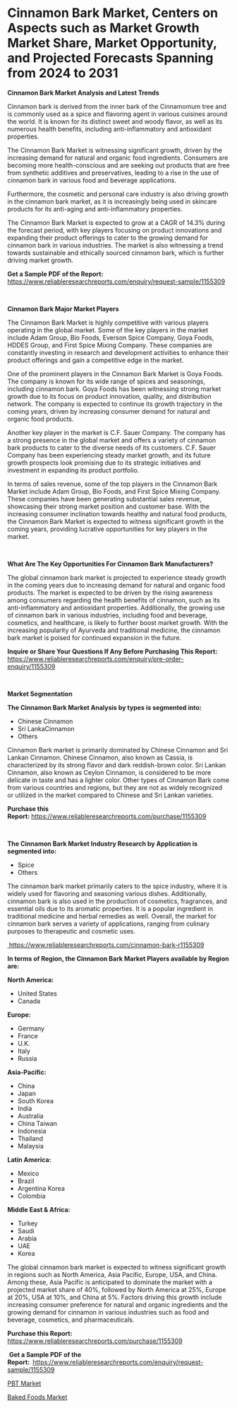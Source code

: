 <p><h1>Cinnamon Bark Market, Centers on Aspects such as Market Growth Market Share, Market Opportunity, and Projected Forecasts Spanning from 2024 to 2031</h1></p><p><strong>Cinnamon Bark Market Analysis and Latest Trends</strong></p>
<p><p>Cinnamon bark is derived from the inner bark of the Cinnamomum tree and is commonly used as a spice and flavoring agent in various cuisines around the world. It is known for its distinct sweet and woody flavor, as well as its numerous health benefits, including anti-inflammatory and antioxidant properties.</p><p>The Cinnamon Bark Market is witnessing significant growth, driven by the increasing demand for natural and organic food ingredients. Consumers are becoming more health-conscious and are seeking out products that are free from synthetic additives and preservatives, leading to a rise in the use of cinnamon bark in various food and beverage applications.</p><p>Furthermore, the cosmetic and personal care industry is also driving growth in the cinnamon bark market, as it is increasingly being used in skincare products for its anti-aging and anti-inflammatory properties.</p><p>The Cinnamon Bark Market is expected to grow at a CAGR of 14.3% during the forecast period, with key players focusing on product innovations and expanding their product offerings to cater to the growing demand for cinnamon bark in various industries. The market is also witnessing a trend towards sustainable and ethically sourced cinnamon bark, which is further driving market growth.</p></p>
<p><strong>Get a Sample PDF of the Report:&nbsp;</strong> <a href="https://www.reliableresearchreports.com/enquiry/request-sample/1155309">https://www.reliableresearchreports.com/enquiry/request-sample/1155309</a></p>
<p>&nbsp;</p>
<p><strong>Cinnamon Bark Major Market Players</strong></p>
<p><p>The Cinnamon Bark Market is highly competitive with various players operating in the global market. Some of the key players in the market include Adam Group, Bio Foods, Everson Spice Company, Goya Foods, HDDES Group, and First Spice Mixing Company. These companies are constantly investing in research and development activities to enhance their product offerings and gain a competitive edge in the market.</p><p>One of the prominent players in the Cinnamon Bark Market is Goya Foods. The company is known for its wide range of spices and seasonings, including cinnamon bark. Goya Foods has been witnessing strong market growth due to its focus on product innovation, quality, and distribution network. The company is expected to continue its growth trajectory in the coming years, driven by increasing consumer demand for natural and organic food products.</p><p>Another key player in the market is C.F. Sauer Company. The company has a strong presence in the global market and offers a variety of cinnamon bark products to cater to the diverse needs of its customers. C.F. Sauer Company has been experiencing steady market growth, and its future growth prospects look promising due to its strategic initiatives and investment in expanding its product portfolio.</p><p>In terms of sales revenue, some of the top players in the Cinnamon Bark Market include Adam Group, Bio Foods, and First Spice Mixing Company. These companies have been generating substantial sales revenue, showcasing their strong market position and customer base. With the increasing consumer inclination towards healthy and natural food products, the Cinnamon Bark Market is expected to witness significant growth in the coming years, providing lucrative opportunities for key players in the market.</p></p>
<p>&nbsp;</p>
<p><strong>What Are The Key Opportunities For Cinnamon Bark Manufacturers?</strong></p>
<p><p>The global cinnamon bark market is projected to experience steady growth in the coming years due to increasing demand for natural and organic food products. The market is expected to be driven by the rising awareness among consumers regarding the health benefits of cinnamon, such as its anti-inflammatory and antioxidant properties. Additionally, the growing use of cinnamon bark in various industries, including food and beverage, cosmetics, and healthcare, is likely to further boost market growth. With the increasing popularity of Ayurveda and traditional medicine, the cinnamon bark market is poised for continued expansion in the future.</p></p>
<p><strong>Inquire or Share Your Questions If Any Before Purchasing This Report:</strong> <a href="https://www.reliableresearchreports.com/enquiry/pre-order-enquiry/1155309">https://www.reliableresearchreports.com/enquiry/pre-order-enquiry/1155309</a></p>
<p>&nbsp;</p>
<p><strong>Market Segmentation</strong></p>
<p><strong>The Cinnamon Bark Market Analysis by types is segmented into:</strong></p>
<p><ul><li>Chinese Cinnamon</li><li>Sri LankaCinnamon</li><li>Others</li></ul></p>
<p><p>Cinnamon Bark market is primarily dominated by Chinese Cinnamon and Sri Lankan Cinnamon. Chinese Cinnamon, also known as Cassia, is characterized by its strong flavor and dark reddish-brown color. Sri Lankan Cinnamon, also known as Ceylon Cinnamon, is considered to be more delicate in taste and has a lighter color. Other types of Cinnamon Bark come from various countries and regions, but they are not as widely recognized or utilized in the market compared to Chinese and Sri Lankan varieties.</p></p>
<p><strong>Purchase this Report:&nbsp;</strong><a href="https://www.reliableresearchreports.com/purchase/1155309">https://www.reliableresearchreports.com/purchase/1155309</a></p>
<p>&nbsp;</p>
<p><strong>The Cinnamon Bark Market Industry Research by Application is segmented into:</strong></p>
<p><ul><li>Spice</li><li>Others</li></ul></p>
<p><p>The cinnamon bark market primarily caters to the spice industry, where it is widely used for flavoring and seasoning various dishes. Additionally, cinnamon bark is also used in the production of cosmetics, fragrances, and essential oils due to its aromatic properties. It is a popular ingredient in traditional medicine and herbal remedies as well. Overall, the market for cinnamon bark serves a variety of applications, ranging from culinary purposes to therapeutic and cosmetic uses.</p></p>
<p><a href="https://www.reliableresearchreports.com/cinnamon-bark-r1155309">&nbsp;https://www.reliableresearchreports.com/cinnamon-bark-r1155309</a></p>
<p><strong>In terms of Region, the Cinnamon Bark Market Players available by Region are:</strong></p>
<p>
    <p> <strong> North America: </strong>
        <ul>
            <li>United States</li>
            <li>Canada</li>
        </ul>
        </p> 
    <p> <strong> Europe: </strong>
        <ul>
            <li>Germany</li>
            <li>France</li>
            <li>U.K.</li>
            <li>Italy</li>
            <li>Russia</li>
        </ul>
        </p> 
    <p> <strong> Asia-Pacific: </strong>
        <ul>
            <li>China</li>
            <li>Japan</li>
            <li>South Korea</li>
            <li>India</li>
            <li>Australia</li>
            <li>China Taiwan</li>
            <li>Indonesia</li>
            <li>Thailand</li>
            <li>Malaysia</li>
        </ul>
        </p> 
    <p> <strong> Latin America: </strong>
        <ul>
            <li>Mexico</li>
            <li>Brazil</li>
            <li>Argentina Korea</li>
            <li>Colombia</li>
        </ul>
        </p> 
    <p> <strong> Middle East & Africa: </strong>
        <ul>
            <li>Turkey</li>
            <li>Saudi</li>
            <li>Arabia</li>
            <li>UAE</li>
            <li>Korea</li>
        </ul>
    </p>
    </p>
<p><p>The global cinnamon bark market is expected to witness significant growth in regions such as North America, Asia Pacific, Europe, USA, and China. Among these, Asia Pacific is anticipated to dominate the market with a projected market share of 40%, followed by North America at 25%, Europe at 20%, USA at 10%, and China at 5%. Factors driving this growth include increasing consumer preference for natural and organic ingredients and the growing demand for cinnamon in various industries such as food and beverage, cosmetics, and pharmaceuticals.</p></p>
<p><strong>Purchase this Report: </strong><a href="https://www.reliableresearchreports.com/purchase/1155309">https://www.reliableresearchreports.com/purchase/1155309</a></p>
<p>&nbsp;<strong>Get a Sample PDF of the Report:&nbsp;&nbsp;</strong><a href="https://www.reliableresearchreports.com/enquiry/request-sample/1155309">https://www.reliableresearchreports.com/enquiry/request-sample/1155309</a></p>
<p><strong></strong></p>
<p><p><a href="https://invited-way-688.notion.site/PBT-Market-Furnish-Information-about-Market-Size-Market-Share-Market-Dynamics-and-Projections-Spa-664e4aae7c204555a2dfcd8c29dda35f">PBT Market</a></p><p><a href="https://github.com/Whitneyboyettebo9kiw7yr13/Market-Research-Report-List-2/blob/main/baked-foods-market.md">Baked Foods Market</a></p></p>